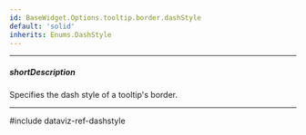 ```yaml
---
id: BaseWidget.Options.tooltip.border.dashStyle
default: 'solid'
inherits: Enums.DashStyle
---
```

---
##### shortDescription
Specifies the dash style of a tooltip's border.

---
#include dataviz-ref-dashstyle